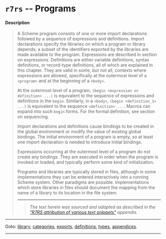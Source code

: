 

<a id='appendix__r7rs__programs'></a>

# `r7rs` -- Programs


<a id='appendix__r7rs__programs__description'></a>

#### Description

> A Scheme program consists of
> one or more import declarations followed by a sequence of
> expressions and definitions.
> Import declarations specify the libraries on which a program or library depends;
> a subset of the identifiers exported by the libraries are made available to
> the program.
> Expressions are described in section on expressions.
> Definitions are either variable definitions, syntax definitions, or
> record-type definitions, all of which are explained in this chapter.
> They are valid in some, but not all, contexts where expressions
> are allowed, specifically at the outermost level of a `<program>`
> and at the beginning of a `<body>`.
> 
> At the outermost level of a program, `(begin <expression or definition> ...)` is
> equivalent to the sequence of expressions and definitions
> in the `begin`.
> Similarly, in a `<body>`, `(begin <definition_1> ...)` is equivalent
> to the sequence `<definition> ...`.
> Macros can expand into such `begin` forms.
> For the formal definition, see section on sequencing.
> 
> Import declarations and definitions
> cause bindings to be created in the global
> environment or modify the value of existing global bindings.
> The initial environment of a program is empty,
> so at least one import declaration is needed to introduce initial bindings.
> 
> Expressions occurring at the outermost level of a program
> do not create any bindings.  They are
> executed in order when the program is
> invoked or loaded, and typically perform some kind of initialization.
> 
> Programs and libraries are typically stored in files, although
> in some implementations they can be entered interactively into a running
> Scheme system.  Other paradigms are possible.
> Implementations which store libraries in files should document the
> mapping from the name of a library to its location in the file system.
> 
> 
> ----
> > *The text herein was sourced and adapted as described in the ["R7RS attribution of various text snippets"](../../r7rs/appendices/attribution.md#appendix__r7rs__attribution) appendix.*

----

Goto: [library](../../r7rs/_index.md#library__r7rs), [categories](../../r7rs/categories/_index.md#toc__r7rs__categories), [exports](../../r7rs/exports/_index.md#toc__r7rs__exports), [definitions](../../r7rs/definitions/_index.md#toc__r7rs__definitions), [types](../../r7rs/types/_index.md#toc__r7rs__types), [appendices](../../r7rs/appendices/_index.md#toc__r7rs__appendices).

----

